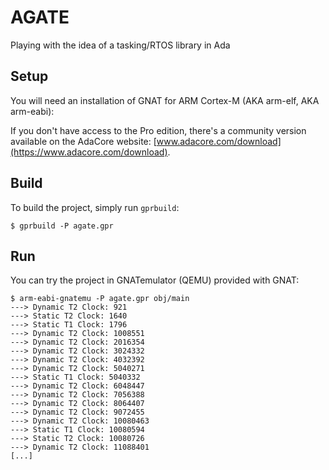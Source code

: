 # AGATE
Playing with the idea of a tasking/RTOS library in Ada

## Setup

You will need an installation of GNAT for ARM Cortex-M (AKA arm-elf, AKA
arm-eabi):

If you don't have access to the Pro edition, there's a community version
available on the AdaCore website:
[www.adacore.com/download](https://www.adacore.com/download).

## Build

To build the project, simply run `gprbuild`:
```
$ gprbuild -P agate.gpr
```

## Run
You can try the project in GNATemulator (QEMU) provided with GNAT:
```
$ arm-eabi-gnatemu -P agate.gpr obj/main
---> Dynamic T2 Clock: 921
---> Static T2 Clock: 1640
---> Static T1 Clock: 1796
---> Dynamic T2 Clock: 1008551
---> Dynamic T2 Clock: 2016354
---> Dynamic T2 Clock: 3024332
---> Dynamic T2 Clock: 4032392
---> Dynamic T2 Clock: 5040271
---> Static T1 Clock: 5040332
---> Dynamic T2 Clock: 6048447
---> Dynamic T2 Clock: 7056388
---> Dynamic T2 Clock: 8064407
---> Dynamic T2 Clock: 9072455
---> Dynamic T2 Clock: 10080463
---> Static T1 Clock: 10080594
---> Static T2 Clock: 10080726
---> Dynamic T2 Clock: 11088401
[...]
```
